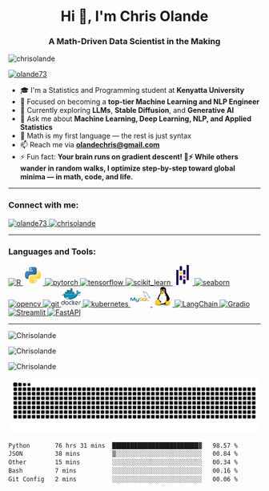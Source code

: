 <h1 align="center">Hi 👋, I'm Chris Olande</h1>
<h3 align="center">A Math-Driven Data Scientist in the Making</h3>

<p align="left">
  <img src="https://komarev.com/ghpvc/?username=chrisolande&label=Profile%20views&color=0e75b6&style=flat" alt="chrisolande" />
</p>

<p align="left">
  <a href="https://twitter.com/olande73" target="_blank">
    <img src="https://img.shields.io/twitter/follow/olande73?logo=twitter&style=for-the-badge" alt="olande73" />
  </a>
</p>

- 🎓 I'm a Statistics and Programming student at **Kenyatta University**  
- 🔭 Focused on becoming a **top-tier Machine Learning and NLP Engineer**  
- 🌱 Currently exploring **LLMs**, **Stable Diffusion**, and **Generative AI**  
- 💬 Ask me about **Machine Learning, Deep Learning, NLP, and Applied Statistics**  
- 🧠 Math is my first language — the rest is just syntax  
- 📫 Reach me via **olandechris@gmail.com**  
- ⚡ Fun fact: **Your brain runs on gradient descent! 🧠⚡ While others wander in random walks, I optimize step-by-step toward global minima — in math, code, and life.**

---

<h3 align="left">Connect with me:</h3>
<p align="left">
  <a href="https://twitter.com/olande73" target="_blank">
    <img align="center" src="https://raw.githubusercontent.com/rahuldkjain/github-profile-readme-generator/master/src/images/icons/Social/twitter.svg" alt="olande73" height="30" width="40" />
  </a>
  <a href="https://kaggle.com/chrisolande" target="_blank">
    <img align="center" src="https://raw.githubusercontent.com/rahuldkjain/github-profile-readme-generator/master/src/images/icons/Social/kaggle.svg" alt="chrisolande" height="30" width="40" />
  </a>
</p>

---

<h3 align="left">Languages and Tools:</h3>
<p align="left">
  <!-- Programming Languages -->
  <a href="https://www.r-project.org/" target="_blank" rel="noreferrer">
    <img src="https://www.r-project.org/Rlogo.png" alt="R" width="40" height="40"/>
  </a>
  <a href="https://www.python.org" target="_blank" rel="noreferrer">
    <img src="https://raw.githubusercontent.com/devicons/devicon/master/icons/python/python-original.svg" alt="python" width="40" height="40"/>
  </a>

  <!-- ML/DL Libraries -->
  <a href="https://pytorch.org/" target="_blank" rel="noreferrer">
    <img src="https://www.vectorlogo.zone/logos/pytorch/pytorch-icon.svg" alt="pytorch" width="40" height="40"/>
  </a>
  <a href="https://www.tensorflow.org" target="_blank" rel="noreferrer">
    <img src="https://www.vectorlogo.zone/logos/tensorflow/tensorflow-icon.svg" alt="tensorflow" width="40" height="40"/>
  </a>
  <a href="https://scikit-learn.org/" target="_blank" rel="noreferrer">
    <img src="https://upload.wikimedia.org/wikipedia/commons/0/05/Scikit_learn_logo_small.svg" alt="scikit_learn" width="40" height="40"/>
  </a>
  <a href="https://pandas.pydata.org/" target="_blank" rel="noreferrer">
    <img src="https://raw.githubusercontent.com/devicons/devicon/master/icons/pandas/pandas-original.svg" alt="pandas" width="40" height="40"/>
  </a>
  <a href="https://seaborn.pydata.org/" target="_blank" rel="noreferrer">
    <img src="https://seaborn.pydata.org/_images/logo-mark-lightbg.svg" alt="seaborn" width="40" height="40"/>
  </a>
  <a href="https://opencv.org/" target="_blank" rel="noreferrer">
    <img src="https://www.vectorlogo.zone/logos/opencv/opencv-icon.svg" alt="opencv" width="40" height="40"/>
  </a>

  <!-- DevOps -->
  <a href="https://git-scm.com/" target="_blank" rel="noreferrer">
    <img src="https://www.vectorlogo.zone/logos/git-scm/git-scm-icon.svg" alt="git" width="40" height="40"/>
  </a>
  <a href="https://www.docker.com/" target="_blank" rel="noreferrer">
    <img src="https://raw.githubusercontent.com/devicons/devicon/master/icons/docker/docker-original-wordmark.svg" alt="docker" width="40" height="40"/>
  </a>
  <a href="https://kubernetes.io" target="_blank" rel="noreferrer">
    <img src="https://www.vectorlogo.zone/logos/kubernetes/kubernetes-icon.svg" alt="kubernetes" width="40" height="40"/>
  </a>
  <a href="https://www.mysql.com/" target="_blank" rel="noreferrer">
    <img src="https://raw.githubusercontent.com/devicons/devicon/master/icons/mysql/mysql-original-wordmark.svg" alt="mysql" width="40" height="40"/>
  </a>
  <a href="https://www.linux.org/" target="_blank" rel="noreferrer">
    <img src="https://raw.githubusercontent.com/devicons/devicon/master/icons/linux/linux-original.svg" alt="linux" width="40" height="40"/>
  </a>

  <!-- Frameworks & Tools -->
  <a href="https://www.langchain.com/" target="_blank" rel="noreferrer">
    <img src="https://avatars.githubusercontent.com/u/130192314?s=200&v=4" alt="LangChain" width="40" height="40"/>
  </a>
  <a href="https://gradio.app/" target="_blank" rel="noreferrer">
    <img src="https://avatars.githubusercontent.com/u/64726457?s=200&v=4" alt="Gradio" width="40" height="40"/>
  </a>
  <a href="https://streamlit.io/" target="_blank" rel="noreferrer">
    <img src="https://streamlit.io/images/brand/streamlit-logo-primary-colormark-darktext.svg" alt="Streamlit" width="80" height="40"/>
  </a>
  <a href="https://fastapi.tiangolo.com/" target="_blank" rel="noreferrer">
    <img src="https://fastapi.tiangolo.com/img/logo-margin/logo-teal.png" alt="FastAPI" width="40" height="40"/>
  </a>
</p>

---

<p>
  <img src="https://github-readme-stats.vercel.app/api?username=Chrisolande&theme=material-palenight&hide_border=false&include_all_commits=true&count_private=true" alt="Chrisolande" />
</p>
<p>
  <img src="https://github-readme-stats.vercel.app/api/top-langs/?username=Chrisolande&theme=material-palenight&hide_border=false&include_all_commits=true&count_private=true&layout=compact" alt="Chrisolande" />
</p>
<p>
  <img src="https://github-readme-streak-stats.herokuapp.com/?user=Chrisolande&theme=material-palenight&hide_border=false" alt="Chrisolande" />
</p>

<p align="center">
  <img src="https://github.com/Chrisolande/Chrisolande/blob/output/github-contribution-grid-snake.svg" alt="Snake animation" />
</p>

<!--START_SECTION:waka-->

```txt
Python       76 hrs 31 mins  ████████████████████████▓   98.57 %
JSON         38 mins         ▒░░░░░░░░░░░░░░░░░░░░░░░░   00.84 %
Other        15 mins         ░░░░░░░░░░░░░░░░░░░░░░░░░   00.34 %
Bash         7 mins          ░░░░░░░░░░░░░░░░░░░░░░░░░   00.16 %
Git Config   2 mins          ░░░░░░░░░░░░░░░░░░░░░░░░░   00.06 %